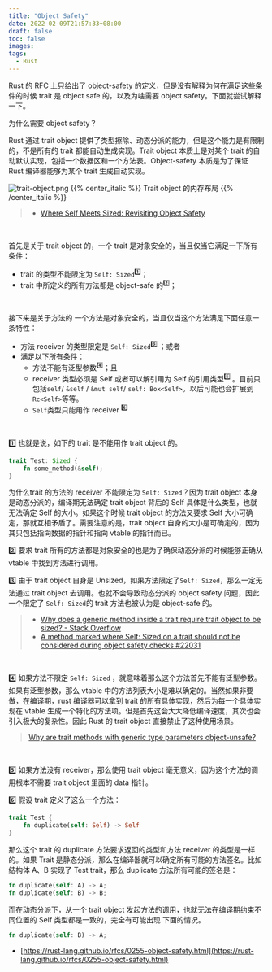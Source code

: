 ```yaml
---
title: "Object Safety"
date: 2022-02-09T21:57:33+08:00
draft: false
toc: false
images:
tags: 
  - Rust
---
```


Rust 的 RFC 上只给出了 object-safety 的定义，但是没有解释为何在满足这些条件的时候 trait 是 object safe 的，以及为啥需要 object safety。下面就尝试解释一下。
​

为什么需要 object safety？
​

Rust 通过 trait object 提供了类型擦除、动态分派的能力，但是这个能力是有限制的，不是所有的 trait 都能自动生成实现。Trait object 本质上是对某个 trait 的自动默认实现，包括一个数据区和一个方法表。Object-safety 本质是为了保证 Rust 编译器能够为某个 trait 生成自动实现。
​

![trait-object.png](https://gw.alipayobjects.com/zos/antfincdn/QAgzwRCoT/1644416416.png)
{{% center_italic %}} Trait object 的内存布局 {{% /center_italic %}} 

> - [Where Self Meets Sized: Revisiting Object Safety](https://huonw.github.io/blog/2015/05/where-self-meets-sized-revisiting-object-safety/)

​

首先是关于 trait object 的，一个 trait 是对象安全的，当且仅当它满足一下所有条件：

- trait 的类型不能限定为 `Self: Sized`<sup>1️⃣</sup>；
- trait 中所定义的所有方法都是 object-safe 的<sup>2️⃣</sup>；

​

接下来是关于方法的
一个方法是对象安全的，当且仅当这个方法满足下面任意一条特性：

- 方法 receiver 的类型限定是 `Self: Sized`<sup>3️⃣ </sup>；或者
- 满足以下所有条件：
   - 方法不能有泛型参数<sup>4️⃣</sup>；且
   - receiver 类型必须是 Self 或者可以解引用为 Self 的引用类型<sup>5️⃣ </sup>。目前只包括`self`/ `&self` / `&mut self`/ `self: Box<Self>`。以后可能也会扩展到 `Rc<Self>`等等。
   - `Self`类型只能用作 receiver <sup>6️⃣ </sup>

​

1️⃣   也就是说，如下的 trait 是不能用作 trait object 的。
```rust
trait Test: Sized {
	fn some_method(&self);
}
```
为什么trait 的方法的 receiver 不能限定为 `Self: Sized`？因为 trait object 本身是动态分派的，编译期无法确定 trait object 背后的 Self 具体是什么类型，也就无法确定 Self 的大小。如果这个时候 trait object 的方法又要求 Self 大小可确定，那就互相矛盾了。需要注意的是，trait object 自身的大小是可确定的，因为其只包括指向数据的指针和指向 vtable 的指针而已。
​

2️⃣   要求 trait 所有的方法都是对象安全的也是为了确保动态分派的时候能够正确从 vtable 中找到方法进行调用。
​

3️⃣   由于 trait object 自身是 Unsized，如果方法限定了`Self: Sized`，那么一定无法通过 trait object 去调用。也就不会导致动态分派的 object safety 问题，因此一个限定了 `Self: Sized`的 trait 方法也被认为是 object-safe 的。
​

> - [Why does a generic method inside a trait require trait object to be sized? - Stack Overflow](https://stackoverflow.com/questions/42620022/why-does-a-generic-method-inside-a-trait-require-trait-object-to-be-sized)
> - [A method marked where Self: Sized on a trait should not be considered during object safety checks #22031](https://github.com/rust-lang/rust/issues/22031)

​

4️⃣   如果方法不限定 `Self: Sized` ，就意味着那么这个方法首先不能有泛型参数。如果有泛型参数，那么 vtable 中的方法列表大小是难以确定的。当然如果非要做，在编译期，rust 编译器可以拿到 trait 的所有具体实现，然后为每一个具体实现在 vtable 生成一个特化的方法项。但是首先这会大大降低编译速度，其次也会引入极大的复杂性。因此 Rust 的 trait object 直接禁止了这种使用场景。
​

> [Why are trait methods with generic type parameters object-unsafe?](https://stackoverflow.com/questions/67767207/why-are-trait-methods-with-generic-type-parameters-object-unsafe)

​

5️⃣   如果方法没有 receiver，那么使用 trait object 毫无意义，因为这个方法的调用根本不需要 trait object 里面的 data 指针。
​

6️⃣   假设 trait 定义了这么一个方法：
```rust
trait Test {
	fn duplicate(self: Self) -> Self
}
```
那么这个 trait 的 duplicate 方法要求返回的类型和方法 receiver 的类型是一样的。如果 Trait 是静态分派，那么在编译器就可以确定所有可能的方法签名。比如结构体 A、B 实现了 Test trait，那么 duplicate 方法所有可能的签名是：
```rust
fn duplicate(self: A) -> A;
fn duplicate(self: B) -> B;
```
而在动态分派下，从一个 trait object 发起方法的调用，也就无法在编译期约束不同位置的 Self 类型都是一致的，完全有可能出现 下面的情况。
```rust
fn duplicate(self: B) -> A;
```


- [https://rust-lang.github.io/rfcs/0255-object-safety.html](https://rust-lang.github.io/rfcs/0255-object-safety.html)

